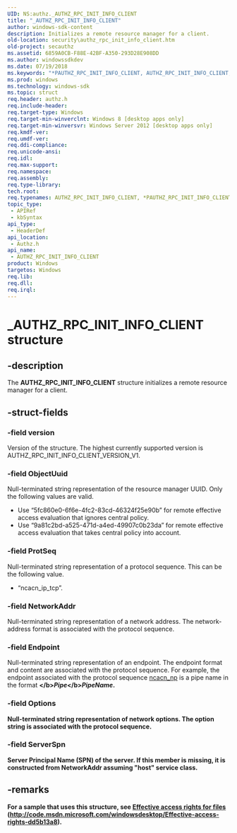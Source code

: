 ```yaml
---
UID: NS:authz._AUTHZ_RPC_INIT_INFO_CLIENT
title: "_AUTHZ_RPC_INIT_INFO_CLIENT"
author: windows-sdk-content
description: Initializes a remote resource manager for a client.
old-location: security\authz_rpc_init_info_client.htm
old-project: secauthz
ms.assetid: 6859A0CB-F88E-42BF-A350-293D28E908DD
ms.author: windowssdkdev
ms.date: 07/19/2018
ms.keywords: "*PAUTHZ_RPC_INIT_INFO_CLIENT, AUTHZ_RPC_INIT_INFO_CLIENT, AUTHZ_RPC_INIT_INFO_CLIENT structure [Security], PAUTHZ_RPC_INIT_INFO_CLIENT, PAUTHZ_RPC_INIT_INFO_CLIENT structure pointer [Security], _AUTHZ_RPC_INIT_INFO_CLIENT, authz/AUTHZ_RPC_INIT_INFO_CLIENT, authz/PAUTHZ_RPC_INIT_INFO_CLIENT, security.authz_rpc_init_info_client"
ms.prod: windows
ms.technology: windows-sdk
ms.topic: struct
req.header: authz.h
req.include-header: 
req.target-type: Windows
req.target-min-winverclnt: Windows 8 [desktop apps only]
req.target-min-winversvr: Windows Server 2012 [desktop apps only]
req.kmdf-ver: 
req.umdf-ver: 
req.ddi-compliance: 
req.unicode-ansi: 
req.idl: 
req.max-support: 
req.namespace: 
req.assembly: 
req.type-library: 
tech.root: 
req.typenames: AUTHZ_RPC_INIT_INFO_CLIENT, *PAUTHZ_RPC_INIT_INFO_CLIENT
topic_type:
 - APIRef
 - kbSyntax
api_type:
 - HeaderDef
api_location:
 - Authz.h
api_name:
 - AUTHZ_RPC_INIT_INFO_CLIENT
product: Windows
targetos: Windows
req.lib: 
req.dll: 
req.irql: 
---
```


# _AUTHZ_RPC_INIT_INFO_CLIENT structure


## -description


The <b>AUTHZ_RPC_INIT_INFO_CLIENT</b> structure initializes a remote resource manager for a client.


## -struct-fields




### -field version

Version of the structure. The highest currently supported version is AUTHZ_RPC_INIT_INFO_CLIENT_VERSION_V1. 


### -field ObjectUuid

Null-terminated string representation of the resource manager UUID. Only the following values are valid.

<ul>
<li>Use “5fc860e0-6f6e-4fc2-83cd-46324f25e90b” for remote effective access evaluation that ignores central policy.</li>
<li>Use “9a81c2bd-a525-471d-a4ed-49907c0b23da” for remote effective access evaluation that takes central policy into account.</li>
</ul>

### -field ProtSeq

Null-terminated string representation of a protocol sequence. This can be the following value.

<ul>
<li>“ncacn_ip_tcp”.</li>
</ul>

### -field NetworkAddr

Null-terminated string representation of a network address. The network-address format is associated with the protocol sequence. 


### -field Endpoint

Null-terminated string representation of an endpoint. The endpoint format and content are associated with the protocol sequence. For example, the endpoint associated with the protocol sequence <a href="https://msdn.microsoft.com/02961bb8-faf0-42e5-b134-dd2983e6d146">ncacn_np</a> is a pipe name in the format <b>\</b><i>Pipe</i><b>\</b><i>PipeName</i>.


### -field Options

Null-terminated string representation of network options. The option string is associated with the protocol sequence.


### -field ServerSpn

Server Principal Name (SPN) of the server. If this member is missing, it is constructed from <b>NetworkAddr</b> assuming "host" service class.


## -remarks



For a sample that uses this structure, see <a href="http://code.msdn.microsoft.com/windowsdesktop/Effective-access-rights-dd5b13a8">Effective access rights for files</a>  (http://code.msdn.microsoft.com/windowsdesktop/Effective-access-rights-dd5b13a8).



